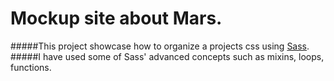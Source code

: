 # Mockup site about Mars.
#####This project showcase how to organize a projects css using [Sass](https://sass-lang.com/).
#####I have used some of Sass' advanced concepts such as mixins, loops, functions.
